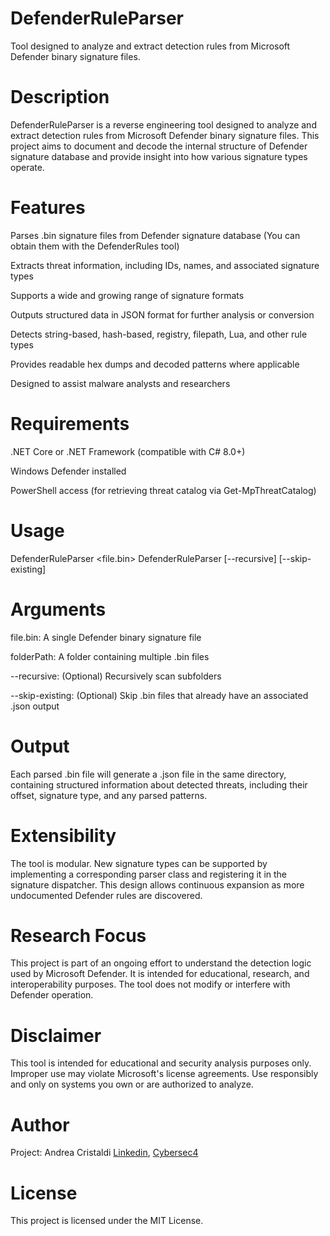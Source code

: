 # DefenderRuleParser
Tool designed to analyze and extract detection rules from Microsoft Defender binary signature files.

# Description
DefenderRuleParser is a reverse engineering tool designed to analyze and extract detection rules from Microsoft Defender binary signature files. This project aims to document and decode the internal structure of Defender signature database and provide insight into how various signature types operate.

# Features
Parses .bin signature files from Defender signature database (You can obtain them with the DefenderRules tool)

Extracts threat information, including IDs, names, and associated signature types

Supports a wide and growing range of signature formats

Outputs structured data in JSON format for further analysis or conversion

Detects string-based, hash-based, registry, filepath, Lua, and other rule types

Provides readable hex dumps and decoded patterns where applicable

Designed to assist malware analysts and researchers

# Requirements
.NET Core or .NET Framework (compatible with C# 8.0+)

Windows Defender installed

PowerShell access (for retrieving threat catalog via Get-MpThreatCatalog)


# Usage
DefenderRuleParser <file.bin>
DefenderRuleParser <folderPath> [--recursive] [--skip-existing]

# Arguments
file.bin: A single Defender binary signature file

folderPath: A folder containing multiple .bin files

--recursive: (Optional) Recursively scan subfolders

--skip-existing: (Optional) Skip .bin files that already have an associated .json output

# Output
Each parsed .bin file will generate a .json file in the same directory, containing structured information about detected threats, including their offset, signature type, and any parsed patterns.

# Extensibility
The tool is modular. New signature types can be supported by implementing a corresponding parser class and registering it in the signature dispatcher. This design allows continuous expansion as more undocumented Defender rules are discovered.

# Research Focus
This project is part of an ongoing effort to understand the detection logic used by Microsoft Defender. It is intended for educational, research, and interoperability purposes. The tool does not modify or interfere with Defender operation.


# Disclaimer
This tool is intended for educational and security analysis purposes only.
Improper use may violate Microsoft's license agreements. Use responsibly and only on systems you own or are authorized to analyze.

# Author
Project: Andrea Cristaldi <a href="https://www.linkedin.com/in/andreacristaldi/" target="blank_">Linkedin</a>, <a href="https://www.cybersec4.com" target="blank_">Cybersec4</a>

# License
This project is licensed under the MIT License.